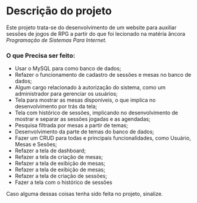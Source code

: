 <h1>Descrição do projeto</h1>
<p>Este projeto trata-se do desenvolvimento de um website para auxiliar sessões de jogos de RPG a partir do que foi lecionado na matéria âncora <i>Programação de Sistemas Para Internet.</i></p>

<h3>O que Precisa ser feito:</h3>
<ul>
  <li>Usar o MySQL para como banco de dados;</li>
  <li>Refazer o funcionamento de cadastro de sessões e mesas no banco de dados;</li>
  <li>Algum cargo relacionado à autorização do sistema, como um administrador para gerenciar os usuários;</li>
  <li>Tela para mostrar as mesas disponíveis, o que implica no desenvolvimento por trás da tela;</li>
  <li>Tela com histórico de sessões, implicando no desenvolvimento de mostrar e separar as sessões jogadas e as agendadas;</li>
  <li>Pesquisa filtrada por mesas a partir de temas;</li>
  <li>Desenvolvimento da parte de temas do banco de dados;</li>
  <li>Fazer um CRUD para todas e principais funcionalidades, como Usuário, Mesas e Sesões;</li>
  <li>Refazer a tela de dashboard;</li>
  <li>Refazer a tela de criação de mesas;</li>
  <li>Refazer a tela de exibição de mesas;</li>
  <li>Refazer a tela de exibição de mesas;</li>
  <li>Refazer a tela de criação de sessões;</li>
  <li>Fazer a tela com o histórico de sessões</li>
</ul>

<p>Caso alguma dessas coisas tenha sido feita no projeto, sinalize.</p>